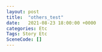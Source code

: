 ```yaml
---
layout: post
title:  "others_test"
date:   2021-08-23 18:00:00 +0000
categories: Etc
Tags: Story Etc
SceneCode: []
---
```

